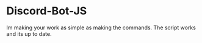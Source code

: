 # Discord-Bot-JS
Im making your work as simple as making the commands. The script works and its up to date. 
